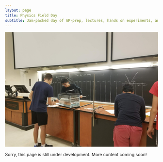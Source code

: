 ```yaml
---
layout: page
title: Physics Field Day
subtitle: Jam-packed day of AP-prep, lectures, hands on experiments, and other activities for highschoolers
---
```


![physicsfieldday](/img/outreach/physicsfieldday_1.jpg)

Sorry, this page is still under development. More content coming soon!
